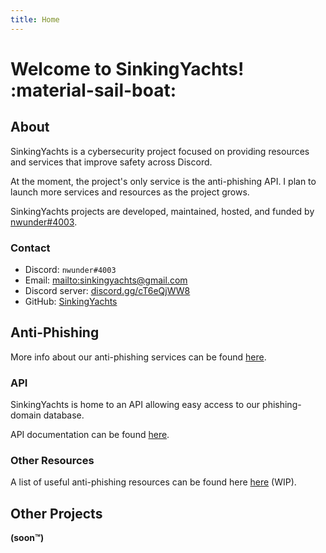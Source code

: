 ```yaml
---
title: Home
---
```


# Welcome to SinkingYachts! :material-sail-boat:



## About

SinkingYachts is a cybersecurity project focused on providing resources and services that improve safety across Discord.

At the moment, the project's only service is the anti-phishing API. I plan to launch more services and resources as the
project grows.

SinkingYachts projects are developed, maintained, hosted, and funded by [nwunder#4003](https://nwunder.com).


### Contact

- Discord: ``nwunder#4003``
- Email: <mailto:sinkingyachts@gmail.com>
- Discord server: [discord.gg/cT6eQjWW8](https://discord.gg/cT6eQjWW8H)
- GitHub: [SinkingYachts](https://github.com/SinkingYachts)



## Anti-Phishing

More info about our anti-phishing services can be found [here](/projects).


### API

SinkingYachts is home to an API allowing easy access to our phishing-domain database.

API documentation can be found [here](https://api.sinking.yachts/docs).


### Other Resources

A list of useful anti-phishing resources can be found here [here](/resources) (WIP).


## Other Projects

**(soon™)**